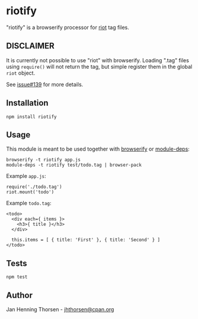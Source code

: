 # riotify

"riotify" is a browserify processor for [riot](https://muut.com/riotjs) tag files.

## DISCLAIMER

It is currently not possible to use "riot" with browserify. Loading ".tag"
files using `require()` will not return the tag, but simple register them
in the global `riot` object.

See [issue#139](https://github.com/muut/riotjs/issues/139) for more details.

## Installation

    npm install riotify

## Usage

This module is meant to be used together with
[browserify](http://browserify.org) or
[module-deps](https://github.com/substack/module-deps):

    browserify -t riotify app.js
    module-deps -t riotify test/todo.tag | browser-pack

Example `app.js`:

    require('./todo.tag')
    riot.mount('todo')

Example `todo.tag`:

    <todo>
      <div each={ items }>
        <h3>{ title }</h3>
      </div>

      this.items = [ { title: 'First' }, { title: 'Second' } ]
    </todo>

## Tests

    npm test

## Author

Jan Henning Thorsen - jhthorsen@cpan.org

